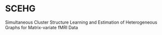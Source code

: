 # SCEHG
Simultaneous  Cluster Structure Learning and Estimation of Heterogeneous Graphs for Matrix-variate fMRI Data

